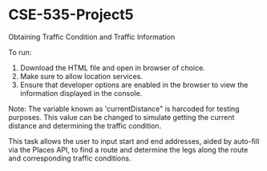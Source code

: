 # CSE-535-Project5

Obtaining Traffic Condition and Traffic Information

To run:
1. Download the HTML file and open in browser of choice.
2. Make sure to allow location services.
3. Ensure that developer options are enabled in the browser to view the information displayed in the console.

Note:
The variable known as 'currentDistance" is harcoded for testing purposes. This value can be changed to simulate getting the current distance and determining the traffic condition.

This task allows the user to input start and end addresses, aided by auto-fill via the Places API, to find a route and determine the legs along the route and corresponding traffic conditions.
